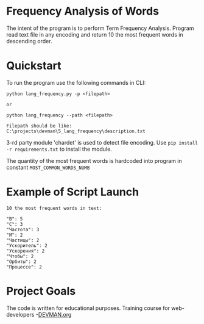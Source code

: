 # Frequency Analysis of Words

The intent of the program is to perform Term Frequency Analysis.
Program read text file in any encoding and return 10 the most frequent words in descending order.

# Quickstart

To run the program use the following commands in CLI:

```
python lang_frequency.py -p <filepath> 

or

python lang_frequency --path <filepath>

Filepath should be like:  C:\projects\devman\5_lang_frequency\description.txt
```

3-rd party module 'chardet' is used to detect file encoding.
Use ```pip install -r requirements.txt``` to install the module.  

The quantity of the most frequent words is hardcoded into program in constant ```MOST_COMMON_WORDS_NUMB```

# Example of Script Launch

```
10 the most frequent words in text:

"В": 5
"С": 3
"Частота": 3
"И": 2
"Частицы": 2
"Ускоритель": 2
"Ускорения": 2
"Чтобы": 2
"Орбиты": 2
"Процессе": 2

```

# Project Goals

The code is written for educational purposes. Training course for web-developers -[DEVMAN.org](https://devman.org)


